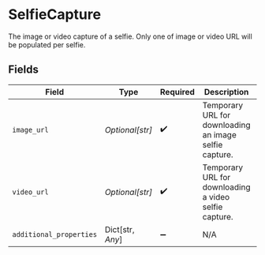 # SelfieCapture

The image or video capture of a selfie. Only one of image or video URL will be populated per selfie.


## Fields

| Field                                                                           | Type                                                                            | Required                                                                        | Description                                                                     | Example                                                                         |
| ------------------------------------------------------------------------------- | ------------------------------------------------------------------------------- | ------------------------------------------------------------------------------- | ------------------------------------------------------------------------------- | ------------------------------------------------------------------------------- |
| `image_url`                                                                     | *Optional[str]*                                                                 | :heavy_check_mark:                                                              | Temporary URL for downloading an image selfie capture.                          | https://example.plaid.com/verifications/idv_52xR9LKo77r1Np/selfie/liveness.jpeg |
| `video_url`                                                                     | *Optional[str]*                                                                 | :heavy_check_mark:                                                              | Temporary URL for downloading a video selfie capture.                           | https://example.plaid.com/verifications/idv_52xR9LKo77r1Np/selfie/liveness.webm |
| `additional_properties`                                                         | Dict[str, *Any*]                                                                | :heavy_minus_sign:                                                              | N/A                                                                             |                                                                                 |